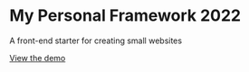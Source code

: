 # My Personal Framework 2022
A front-end starter for creating small websites

[View the demo](https://mekahyessaii.github.io/mekah/)